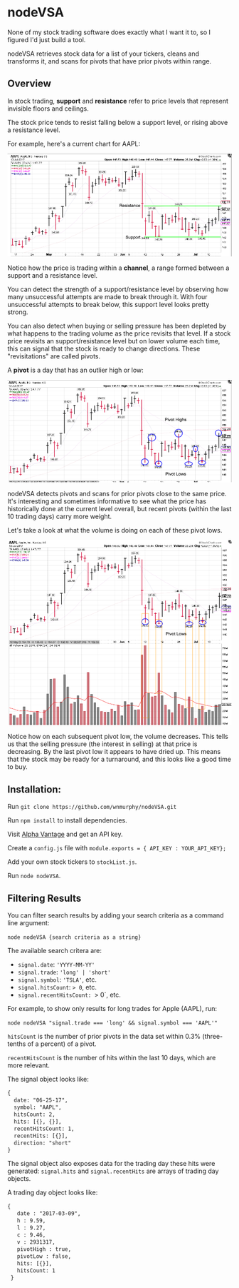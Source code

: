 # nodeVSA

None of my stock trading software does exactly what I want it to, so I figured I'd just build a tool.

nodeVSA retrieves stock data for a list of your tickers, cleans and transforms it, and scans for pivots that have prior pivots within range.

## Overview

In stock trading, **support** and **resistance** refer to price levels that represent invisible floors and ceilings.

The stock price tends to resist falling below a support level, or rising above a resistance level.

For example, here's a current chart for AAPL:

![AAPL - Support and Resistance](./img/sup-res.png)

Notice how the price is trading within a **channel**, a range formed between a support and a resistance level.

You can detect the strength of a support/resistance level by observing how many unsuccessful attempts are made to break through it. With four unsuccessful attempts to break below, this support level looks pretty strong.

You can also detect when buying or selling pressure has been depleted by what happens to the trading volume as the price revisits that level. If a stock price revisits an support/resistance level but on lower volume each time, this can signal that the stock is ready to change directions. These "revisitations" are called pivots.

A **pivot** is a day that has an outlier high or low:

![Pivot Highs and Lows](./img/pivots.png)

nodeVSA detects pivots and scans for prior pivots close to the same price. It's interesting and sometimes informative to see what the price has historically done at the current level overall, but recent pivots (within the last 10 trading days) carry more weight.

Let's take a look at what the volume is doing on each of these pivot lows.

![AAPL - Pivot Lows with Volume](./img/pivots-w-vol.png)

Notice how on each subsequent pivot low, the volume decreases. This tells us that the selling pressure (the interest in selling) at that price is decreasing. By the last pivot low it appears to have dried up. This means that the stock may be ready for a turnaround, and this looks like a good time to buy.

## Installation:

Run `git clone https://github.com/wnmurphy/nodeVSA.git`

Run `npm install` to install dependencies.

Visit [Alpha Vantage](https://www.alphavantage.co/support/#api-key) and get an API key.

Create a `config.js` file with `module.exports = { API_KEY : YOUR_API_KEY};`

Add your own stock tickers to `stockList.js`.

Run `node nodeVSA`.

## Filtering Results

You can filter search results by adding your search criteria as a command line argument:

  `node nodeVSA {search criteria as a string}`

The available search critera are:

- `signal.date`: `'YYYY-MM-YY'`
- `signal.trade`: `'long' | 'short'`
- `signal.symbol`: `'TSLA'`, etc.
- `signal.hitsCount`: `> 0`, etc.
- `signal.recentHitsCount: `> 0`, etc.

For example, to show only results for long trades for Apple (AAPL), run:

  `node nodeVSA "signal.trade === 'long' && signal.symbol === 'AAPL'"`

`hitsCount` is the number of prior pivots in the data set within 0.3% (three-tenths of a percent) of a pivot.

`recentHitsCount` is the number of hits within the last 10 days, which are more relevant.

The signal object looks like:
```
{
  date: "06-25-17",
  symbol: "AAPL",
  hitsCount: 2,
  hits: [{}, {}],
  recentHitsCount: 1,
  recentHits: [{}],
  direction: "short"
}
```

The signal object also exposes data for the trading day these hits were generated: `signal.hits` and `signal.recentHits` are arrays of trading day objects.

A trading day object looks like:
```
{
   date : "2017-03-09",
   h : 9.59,
   l : 9.27,
   c : 9.46,
   v : 2931317,
   pivotHigh : true,
   pivotLow : false,
   hits: [{}],
   hitsCount: 1
 }
```